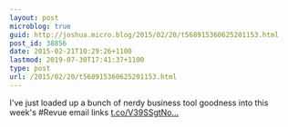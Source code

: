 ```yaml
---
layout: post
microblog: true
guid: http://joshua.micro.blog/2015/02/20/t568915360625201153.html
post_id: 38856
date: 2015-02-21T10:29:26+1100
lastmod: 2019-07-30T17:41:37+1100
type: post
url: /2015/02/20/t568915360625201153.html
---
```

I've just loaded up a bunch of nerdy business tool goodness into this week's #Revue email links [t.co/V39SSgtNo...](http://t.co/V39SSgtNoP)
